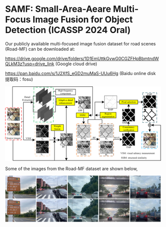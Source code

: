 # SAMF: Small-Area-Aeare Multi-Focus Image Fusion for Object Detection (ICASSP 2024 Oral)

Our publicly available multi-focused image fusion dataset for road scenes (Road-MF) can be downloaded at:

https://drive.google.com/drive/folders/1D1EmUttkGvwG0CGZFHpBbmtndWQLkM3z?usp=drive_link (Google cloud drive)

https://pan.baidu.com/s/1J2XfS_eGD2muMaS-UUu6Hg (Baidu online disk 提取码：fosu)

![image](https://github.com/ixilai/SAMF/blob/main/Flowchart.png)

Some of the images from the Road-MF dataset are shown below,

![image](https://github.com/ixilai/SAMF/blob/main/dataset%20images.jpg)
